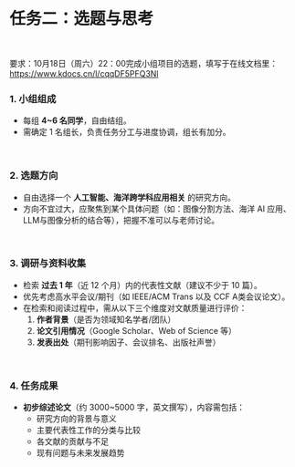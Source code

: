 
# 任务二：选题与思考


<br>

要求：10月18日（周六）22：00完成小组项目的选题，填写于在线文档里：
https://www.kdocs.cn/l/cqqDF5PFQ3Nl 



### 1. 小组组成

- 每组 **4~6 名同学**，自由结组。
- 需确定 1 名组长，负责任务分工与进度协调，组长有加分。

<br>

### 2. 选题方向

- 自由选择一个 **人工智能、海洋跨学科应用相关** 的研究方向。
- 方向不宜过大，应聚焦到某个具体问题（如：图像分割方法、海洋 AI 应用、LLM与图像分析的结合等），把握不准可以与老师讨论。

<br>

### 3. 调研与资料收集

- 检索 **过去 1 年**（近 12 个月）内的代表性文献（建议不少于 10 篇）。
- 优先考虑高水平会议/期刊（如 IEEE/ACM Trans 以及 CCF A类会议论文）。
- 在检索和阅读过程中，需从以下三个维度对文献质量进行评价：
  1. **作者背景**（是否为领域知名学者/团队）
  2. **论文引用情况**（Google Scholar、Web of Science 等）
  3. **发表出处**（期刊影响因子、会议排名、出版社声誉）

<br>

### 4. 任务成果

- **初步综述论文**（约 3000~5000 字，英文撰写），内容需包括：
  - 研究方向的背景与意义
  - 主要代表性工作的分类与比较
  - 各文献的贡献与不足
  - 现有问题与未来发展趋势

 


